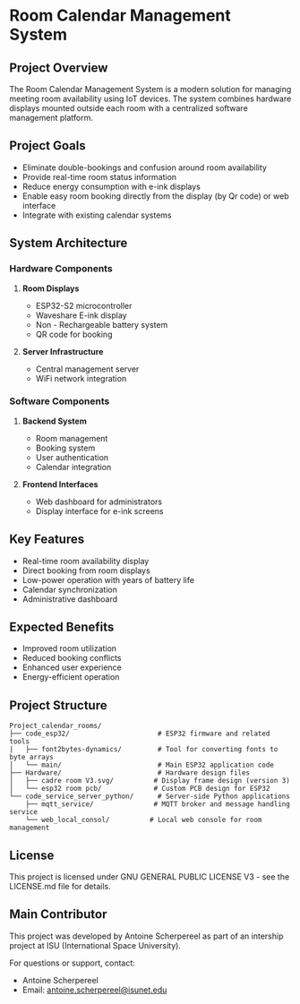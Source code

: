 # Room Calendar Management System

## Project Overview
The Room Calendar Management System is a modern solution for managing meeting room availability using IoT devices. The system combines hardware displays mounted outside each room with a centralized software management platform.

## Project Goals
- Eliminate double-bookings and confusion around room availability
- Provide real-time room status information
- Reduce energy consumption with e-ink displays
- Enable easy room booking directly from the display (by Qr code) or web interface
- Integrate with existing calendar systems

## System Architecture

### Hardware Components
1. **Room Displays**
   - ESP32-S2 microcontroller
   - Waveshare E-ink display
   - Non - Rechargeable battery system
   - QR code for booking

2. **Server Infrastructure**
   - Central management server
   - WiFi network integration

### Software Components
1. **Backend System**
   - Room management
   - Booking system
   - User authentication
   - Calendar integration

2. **Frontend Interfaces**
   - Web dashboard for administrators
   - Display interface for e-ink screens

## Key Features
- Real-time room availability display
- Direct booking from room displays
- Low-power operation with years of battery life
- Calendar synchronization
- Administrative dashboard

## Expected Benefits
- Improved room utilization
- Reduced booking conflicts
- Enhanced user experience
- Energy-efficient operation

## Project Structure
```
Project_calendar_rooms/
├── code_esp32/                      # ESP32 firmware and related tools
|   ├── font2bytes-dynamics/         # Tool for converting fonts to byte arrays
│   └── main/                        # Main ESP32 application code
├── Hardware/                        # Hardware design files
│   ├── cadre room V3.svg/          # Display frame design (version 3)
│   └── esp32 room pcb/             # Custom PCB design for ESP32
└── code_service_server_python/      # Server-side Python applications
    ├── mqtt_service/               # MQTT broker and message handling service
    └── web_local_consol/          # Local web console for room management
```

## License
This project is licensed under GNU GENERAL PUBLIC LICENSE V3 - see the LICENSE.md file for details.

## Main Contributor
This project was developed by Antoine Scherpereel as part of an intership project at ISU (International Space University).

For questions or support, contact:
- Antoine Scherpereel
- Email: antoine.scherpereel@isunet.edu
